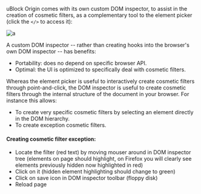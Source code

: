 uBlock Origin comes with its own custom DOM inspector, to assist in the creation of cosmetic filters, as a complementary tool to the element picker (click the `</>` to access it):

![a](https://user-images.githubusercontent.com/585534/33130150-5d6201da-cf60-11e7-9637-831792c96e7e.png)

A custom DOM inspector -- rather than creating hooks into the browser's own DOM inspector -- has benefits:

- Portability: does no depend on specific browser API.
- Optimal: the UI is optimized to specifically deal with cosmetic filters.

Whereas the element picker is useful to interactively create cosmetic filters through point-and-click, the DOM inspector is useful to create cosmetic filters through the internal structure of the document in your browser. For instance this allows:

- To create very specific cosmetic filters by selecting an element directly in the DOM hierarchy.
- To create exception cosmetic filters.

#### Creating cosmetic filter exception:

- Locate the filter (red text) by moving mouser around in DOM inspector tree (elements on page should highlight, on Firefox you will clearly see elements previously hidden now highlighted in red)
- Click on it (hidden element highlighting should change to green)
- Click on save icon in DOM inspector toolbar (floppy disk)
- Reload page
